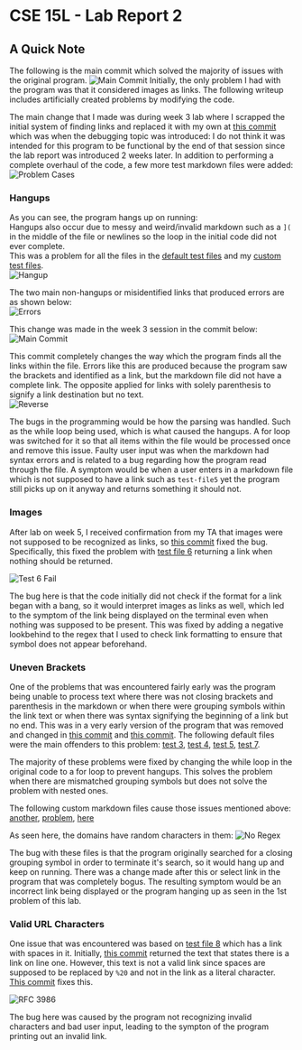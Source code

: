 # CSE 15L - Lab Report 2
## A Quick Note
The following is the main commit which solved the majority of issues with the original program.
![Main Commit](/lab2-assets/main_commit.png)
Initially, the only problem I had with the program was that it considered images as links. The following writeup includes artificially created problems by modifying the code.

The main change that I made was during week 3 lab where I scrapped the initial system of finding links and replaced it with my own at [this commit](https://github.com/Josh-Tan-20-09-13/markdown-parse/commit/a1f1ee60bf01305ffc4f4df8c6ffe6be3be6fdb4) which was when the debugging topic was introduced: I do not think it was intended for this program to be functional by the end of that session since the lab report was introduced 2 weeks later.
In addition to performing a complete overhaul of the code, a few more test markdown files were added:
![Problem Cases](/lab2-assets/05.png)  

### Hangups
As you can see, the program hangs up on running:  
Hangups also occur due to messy and weird/invalid markdown such as a `](` in the middle of the file or newlines so the loop in the initial code did not ever complete.  
This was a problem for all the files in the [default test files](https://github.com/Josh-Tan-20-09-13/markdown-parse/tree/main/default-files) and my [custom test files](https://github.com/Josh-Tan-20-09-13/markdown-parse/tree/main/markdown-files).  
![Hangup](/lab2-assets/06.png)  

The two main non-hangups or misidentified links that produced errors are as shown below:  
![Errors](/lab2-assets/07.png)  

This change was made in the week 3 session in the commit below:  
![Main Commit](/lab2-assets/08.png)  

This commit completely changes the way which the program finds all the links within the file. Errors like this are produced because the program saw the brackets and identified as a link, but the markdown file did not have a complete link. The opposite applied for links with solely parenthesis to signify a link destination but no text.  
![Reverse](/lab2-assets/09.png)  

The bugs in the programming would be how the parsing was handled. Such as the while loop being used, which is what caused the hangups. A for loop was switched for it so that all items within the file would be processed once and remove this issue. Faulty user input was when the markdown had syntax errors and is related to a bug regarding how the program read through the file. A symptom would be when a user enters in a markdown file which is not supposed to have a link such as `test-file5` yet the program still picks up on it anyway and returns something it should not.  

### Images
After lab on week 5, I received confirmation from my TA that images were not supposed to be recognized as links, so [this commit](https://github.com/Josh-Tan-20-09-13/markdown-parse/commit/9638f010adefaa47c9a576324ef368648e1efe70) fixed the bug. Specifically, this fixed the problem with [test file 6](https://github.com/Josh-Tan-20-09-13/markdown-parse/blob/main/default-files/test-file6.md) returning a link when nothing should be returned.  

![Test 6 Fail](/lab2-assets/test6.png)  

The bug here is that the code initially did not check if the format for a link began with a bang, so it would interpret images as links as well, which led to the symptom of the link being displayed on the terminal even when nothing was supposed to be present. This was fixed by adding a negative lookbehind to the regex that I used to check link formatting to ensure that symbol does not appear beforehand.

### Uneven Brackets
One of the problems that was encountered fairly early was the program being unable to process text where there was not closing brackets and parenthesis in the markdown or when there were grouping symbols within the link text or when there was syntax signifying the beginning of a link but no end. This was in a very early version of the program that was removed and changed in [this commit](https://github.com/Josh-Tan-20-09-13/markdown-parse/commit/a1f1ee60bf01305ffc4f4df8c6ffe6be3be6fdb4) and [this commit](https://github.com/Josh-Tan-20-09-13/markdown-parse/commit/b41675ae7527b8a5ae93cc5c57fcbaefc5467177).
The following default files were the main offenders to this problem: [test 3](https://github.com/Josh-Tan-20-09-13/markdown-parse/blob/main/default-files/test-file3.md), [test 4](https://github.com/Josh-Tan-20-09-13/markdown-parse/blob/main/default-files/test-file4.md), [test 5](https://github.com/Josh-Tan-20-09-13/markdown-parse/blob/main/default-files/test-file5.md), [test 7](https://github.com/Josh-Tan-20-09-13/markdown-parse/blob/main/default-files/test-file7.md).

The majority of these problems were fixed by changing the while loop in the original code to a for loop to prevent hangups. This solves the problem when there are mismatched grouping symbols but does not solve the problem with nested ones.

The following custom markdown files cause those issues mentioned above: [another](https://raw.githubusercontent.com/Josh-Tan-20-09-13/markdown-parse/main/markdown-files/another.md), [problem](https://raw.githubusercontent.com/Josh-Tan-20-09-13/markdown-parse/main/markdown-files/new.md), [here](https://raw.githubusercontent.com/Josh-Tan-20-09-13/markdown-parse/main/markdown-files/othercase.md)  

As seen here, the domains have random characters in them: ![No Regex](/lab2-assets/bug.png)

The bug with these files is that the program originally searched for a closing grouping symbol in order to terminate it's search, so it would hang up and keep on running. There was a change made after this or select link in the program that was completely bogus. The resulting symptom would be an incorrect link being displayed or the program hanging up as seen in the 1st problem of this lab. 

### Valid URL Characters
One issue that was encountered was based on [test file 8](https://github.com/Josh-Tan-20-09-13/markdown-parse/blob/main/default-files/test-file8.md) which has a link with spaces in it. Initially, [this commit](https://github.com/Josh-Tan-20-09-13/markdown-parse/commit/a1f1ee60bf01305ffc4f4df8c6ffe6be3be6fdb4) returned the text that states there is a link on line one. However, this text is not a valid link since spaces are supposed to be replaced by `%20` and not in the link as a literal character. [This commit](https://github.com/Josh-Tan-20-09-13/markdown-parse/commit/b41675ae7527b8a5ae93cc5c57fcbaefc5467177) fixes this.  

![RFC 3986](rfc3986.png)  

The bug here was caused by the program not recognizing invalid characters and bad user input, leading to the sympton of the program printing out an invalid link.

